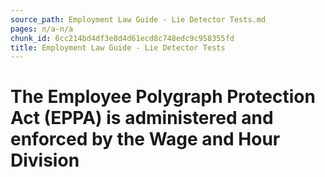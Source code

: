 ```yaml
---
source_path: Employment Law Guide - Lie Detector Tests.md
pages: n/a-n/a
chunk_id: 6cc214bd4df3e8d4d61ecd8c748edc9c958355fd
title: Employment Law Guide - Lie Detector Tests
---
```

# The Employee Polygraph Protection Act (EPPA) is administered and enforced by the Wage and Hour Division
